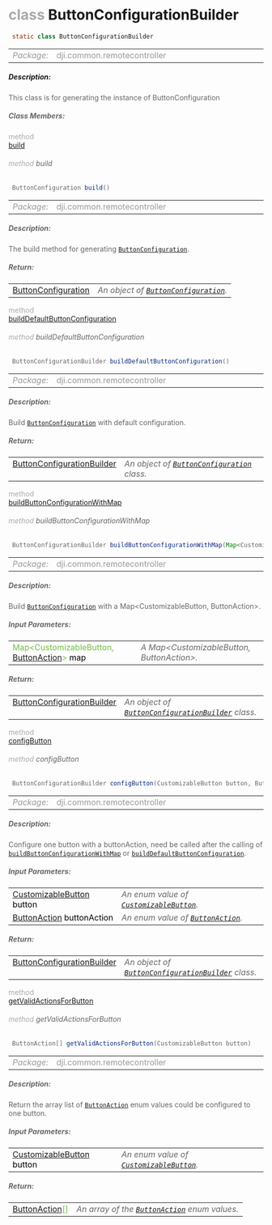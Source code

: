 <div class="article"><h1 ><font color="#AAA">class </font>ButtonConfigurationBuilder</h1></div>

~~~java
 static class ButtonConfigurationBuilder 
~~~

<html><table class="table-supportedby"><tr valign="top"><td width=15%><font color="#999"><i>Package:</i></td><td width=85%><font color="#999">dji.common.remotecontroller</td></tr></table></html>



##### Description:



<font color="#666">This class is for generating the instance of ButtonConfiguration



##### Class Members:

<div class="api-row" id="djiremotecontroller_professionalrc_buttonconfiguration_builder_build"><div class="api-col left"></div><div class="api-col middle" style="color:#AAA">method</div><div class="api-col right"><a class="trigger" href="#djiremotecontroller_professionalrc_buttonconfiguration_builder_build_inline">build</a></div></div><div class="inline-doc" id="djiremotecontroller_professionalrc_buttonconfiguration_builder_build_inline"

><div class="article"><h6 ><font color="#AAA">method </font>build</h6></div>

~~~java
 ButtonConfiguration build() 
~~~

<html><table class="table-supportedby"><tr valign="top"><td width=15%><font color="#999"><i>Package:</i></td><td width=85%><font color="#999">dji.common.remotecontroller</td></tr></table></html>



##### Description:



<font color="#666">The build method for generating <code><a href="/Components/RemoteController/DJIRemoteController_ProfessionalRC_ButtonConfiguration.html#djiremotecontroller_professionalrc_buttonconfiguration">ButtonConfiguration</a></code>.



##### Return:

<html><table class="table-inline-parameters"><tr valign="top"><td><font color="#70BF41"><a href="/Components/RemoteController/DJIRemoteController_ProfessionalRC_ButtonConfiguration.html#djiremotecontroller_professionalrc_buttonconfiguration">ButtonConfiguration</a></td><td><font color="#666"><i>An object of <code><a href="/Components/RemoteController/DJIRemoteController_ProfessionalRC_ButtonConfiguration.html#djiremotecontroller_professionalrc_buttonconfiguration">ButtonConfiguration</a></code>.</i></td></tr></table></html></div>

<div class="api-row" id="djiremotecontroller_professionalrc_buttonconfiguration_builder_builddefaultbuttonconfiguration"><div class="api-col left"></div><div class="api-col middle" style="color:#AAA">method</div><div class="api-col right"><a class="trigger" href="#djiremotecontroller_professionalrc_buttonconfiguration_builder_builddefaultbuttonconfiguration_inline">buildDefaultButtonConfiguration</a></div></div><div class="inline-doc" id="djiremotecontroller_professionalrc_buttonconfiguration_builder_builddefaultbuttonconfiguration_inline"

><div class="article"><h6 ><font color="#AAA">method </font>buildDefaultButtonConfiguration</h6></div>

~~~java
 ButtonConfigurationBuilder buildDefaultButtonConfiguration() 
~~~

<html><table class="table-supportedby"><tr valign="top"><td width=15%><font color="#999"><i>Package:</i></td><td width=85%><font color="#999">dji.common.remotecontroller</td></tr></table></html>



##### Description:



<font color="#666">Build <code><a href="/Components/RemoteController/DJIRemoteController_ProfessionalRC_ButtonConfiguration.html#djiremotecontroller_professionalrc_buttonconfiguration">ButtonConfiguration</a></code> with default configuration.



##### Return:

<html><table class="table-inline-parameters"><tr valign="top"><td><font color="#70BF41"><a href="/Components/RemoteController/DJIRemoteController_ProfessionalRC_ButtonConfiguration_Builder.html#djiremotecontroller_professionalrc_buttonconfiguration_builder">ButtonConfigurationBuilder</a></td><td><font color="#666"><i>An object of <code><a href="/Components/RemoteController/DJIRemoteController_ProfessionalRC_ButtonConfiguration.html#djiremotecontroller_professionalrc_buttonconfiguration">ButtonConfiguration</a></code> class.</i></td></tr></table></html></div>

<div class="api-row" id="djiremotecontroller_professionalrc_buttonconfiguration_builder_buildbuttonconfigurationwithmap"><div class="api-col left"></div><div class="api-col middle" style="color:#AAA">method</div><div class="api-col right"><a class="trigger" href="#djiremotecontroller_professionalrc_buttonconfiguration_builder_buildbuttonconfigurationwithmap_inline">buildButtonConfigurationWithMap</a></div></div><div class="inline-doc" id="djiremotecontroller_professionalrc_buttonconfiguration_builder_buildbuttonconfigurationwithmap_inline"

><div class="article"><h6 ><font color="#AAA">method </font>buildButtonConfigurationWithMap</h6></div>

~~~java
 ButtonConfigurationBuilder buildButtonConfigurationWithMap(Map<CustomizableButton, ButtonAction> map) 
~~~

<html><table class="table-supportedby"><tr valign="top"><td width=15%><font color="#999"><i>Package:</i></td><td width=85%><font color="#999">dji.common.remotecontroller</td></tr></table></html>



##### Description:



<font color="#666">Build <code><a href="/Components/RemoteController/DJIRemoteController_ProfessionalRC_ButtonConfiguration.html#djiremotecontroller_professionalrc_buttonconfiguration">ButtonConfiguration</a></code> with a Map<CustomizableButton, ButtonAction>.



##### Input Parameters:

<html><table class="table-inline-parameters"><tr valign="top"><td><font color="#70BF41">Map&lt;CustomizableButton, <a href="/Components/RemoteController/DJIRemoteController.html#djiremotecontroller_djircbuttonaction">ButtonAction</a>&gt; <font color="#000">map</td><td><font color="#666"><i>A Map&lt;CustomizableButton, ButtonAction&gt;.</i></td></tr></table></html>

##### Return:

<html><table class="table-inline-parameters"><tr valign="top"><td><font color="#70BF41"><a href="/Components/RemoteController/DJIRemoteController_ProfessionalRC_ButtonConfiguration_Builder.html#djiremotecontroller_professionalrc_buttonconfiguration_builder">ButtonConfigurationBuilder</a></td><td><font color="#666"><i>An object of <code><a href="/Components/RemoteController/DJIRemoteController_ProfessionalRC_ButtonConfiguration_Builder.html#djiremotecontroller_professionalrc_buttonconfiguration_builder">ButtonConfigurationBuilder</a></code> class.</i></td></tr></table></html></div>

<div class="api-row" id="djiremotecontroller_professionalrc_buttonconfiguration_builder_configbutton"><div class="api-col left"></div><div class="api-col middle" style="color:#AAA">method</div><div class="api-col right"><a class="trigger" href="#djiremotecontroller_professionalrc_buttonconfiguration_builder_configbutton_inline">configButton</a></div></div><div class="inline-doc" id="djiremotecontroller_professionalrc_buttonconfiguration_builder_configbutton_inline"

><div class="article"><h6 ><font color="#AAA">method </font>configButton</h6></div>

~~~java
 ButtonConfigurationBuilder configButton(CustomizableButton button, ButtonAction buttonAction) 
~~~

<html><table class="table-supportedby"><tr valign="top"><td width=15%><font color="#999"><i>Package:</i></td><td width=85%><font color="#999">dji.common.remotecontroller</td></tr></table></html>



##### Description:



<font color="#666">Configure one button with a buttonAction, need be called after the calling of <code><a href="/Components/RemoteController/DJIRemoteController_ProfessionalRC_ButtonConfiguration_Builder.html#djiremotecontroller_professionalrc_buttonconfiguration_builder_buildbuttonconfigurationwithmap">buildButtonConfigurationWithMap</a></code> or <code><a href="/Components/RemoteController/DJIRemoteController_ProfessionalRC_ButtonConfiguration_Builder.html#djiremotecontroller_professionalrc_buttonconfiguration_builder_builddefaultbuttonconfiguration">buildDefaultButtonConfiguration</a></code>.



##### Input Parameters:

<html><table class="table-inline-parameters"><tr valign="top"><td><font color="#70BF41"><a href="/Components/RemoteController/DJIRemoteController.html#djiremotecontroller_djirccustomizablebutton">CustomizableButton</a> <font color="#000">button</td><td><font color="#666"><i>An enum value of <code><a href="/Components/RemoteController/DJIRemoteController.html#djiremotecontroller_djirccustomizablebutton">CustomizableButton</a></code>.</i></td></tr><tr valign="top"><td><font color="#70BF41"><a href="/Components/RemoteController/DJIRemoteController.html#djiremotecontroller_djircbuttonaction">ButtonAction</a> <font color="#000">buttonAction</td><td><font color="#666"><i>An enum value of <code><a href="/Components/RemoteController/DJIRemoteController.html#djiremotecontroller_djircbuttonaction">ButtonAction</a></code>.</i></td></tr></table></html>

##### Return:

<html><table class="table-inline-parameters"><tr valign="top"><td><font color="#70BF41"><a href="/Components/RemoteController/DJIRemoteController_ProfessionalRC_ButtonConfiguration_Builder.html#djiremotecontroller_professionalrc_buttonconfiguration_builder">ButtonConfigurationBuilder</a></td><td><font color="#666"><i>An object of <code><a href="/Components/RemoteController/DJIRemoteController_ProfessionalRC_ButtonConfiguration_Builder.html#djiremotecontroller_professionalrc_buttonconfiguration_builder">ButtonConfigurationBuilder</a></code> class.</i></td></tr></table></html></div>

<div class="api-row" id="djiremotecontroller_professionalrc_buttonconfiguration_builder_getvalidactionsforbutton"><div class="api-col left"></div><div class="api-col middle" style="color:#AAA">method</div><div class="api-col right"><a class="trigger" href="#djiremotecontroller_professionalrc_buttonconfiguration_builder_getvalidactionsforbutton_inline">getValidActionsForButton</a></div></div><div class="inline-doc" id="djiremotecontroller_professionalrc_buttonconfiguration_builder_getvalidactionsforbutton_inline"

><div class="article"><h6 ><font color="#AAA">method </font>getValidActionsForButton</h6></div>

~~~java
 ButtonAction[] getValidActionsForButton(CustomizableButton button) 
~~~

<html><table class="table-supportedby"><tr valign="top"><td width=15%><font color="#999"><i>Package:</i></td><td width=85%><font color="#999">dji.common.remotecontroller</td></tr></table></html>



##### Description:



<font color="#666">Return the array list of <code><a href="/Components/RemoteController/DJIRemoteController.html#djiremotecontroller_djircbuttonaction">ButtonAction</a></code> enum values could be configured to one button.



##### Input Parameters:

<html><table class="table-inline-parameters"><tr valign="top"><td><font color="#70BF41"><a href="/Components/RemoteController/DJIRemoteController.html#djiremotecontroller_djirccustomizablebutton">CustomizableButton</a> <font color="#000">button</td><td><font color="#666"><i>An enum value of <code><a href="/Components/RemoteController/DJIRemoteController.html#djiremotecontroller_djirccustomizablebutton">CustomizableButton</a></code>.</i></td></tr></table></html>

##### Return:

<html><table class="table-inline-parameters"><tr valign="top"><td><font color="#70BF41"><a href="/Components/RemoteController/DJIRemoteController.html#djiremotecontroller_djircbuttonaction">ButtonAction</a>[]</td><td><font color="#666"><i>An array of the <code><a href="/Components/RemoteController/DJIRemoteController.html#djiremotecontroller_djircbuttonaction">ButtonAction</a></code> enum values.</i></td></tr></table></html></div>


